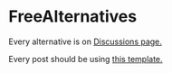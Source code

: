 # FreeAlternatives

Every alternative is on [Discussions page.](https://github.com/matiasgql/FreeAlternatives/discussions)

Every post should be using [this template.](https://github.com/matiasgql/FreeAlternatives/discussions/2)
